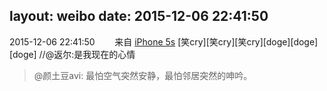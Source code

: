 layout: weibo
date: 2015-12-06 22:41:50
---
<meta name="referrer" content="no-referrer" />

2015-12-06 22:41:50  &nbsp;&nbsp;&nbsp;&nbsp;&nbsp;&nbsp; 来自 <a href="sinaweibo://customweibosource" rel="nofollow">iPhone 5s</a>
[笑cry][笑cry][笑cry][doge][doge][doge] //@返尔:是我现在的心情
>  @颜土豆avi: 最怕空气突然安静，最怕邻居突然的呻吟。 ​​​

